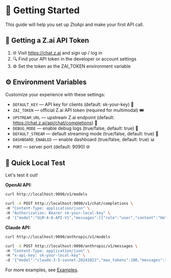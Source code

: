 # 🚀 Getting Started

This guide will help you set up ZtoApi and make your first API call.

## 🔑 Getting a Z.ai API Token

1. 🌐 Visit https://chat.z.ai and sign up / log in
2. 🔍 Find your API token in the developer or account settings
3. ⚙️ Set the token as the ZAI_TOKEN environment variable

## ⚙️ Environment Variables

Customize your experience with these settings:

- `DEFAULT_KEY` — API key for clients (default: sk-your-key) 🔑
- `ZAI_TOKEN` — official Z.ai API token (required for multimodal) 🎟️
- `UPSTREAM_URL` — upstream Z.ai endpoint (default: https://chat.z.ai/api/chat/completions) 🔗
- `DEBUG_MODE` — enable debug logs (true/false, default: true) 🐛
- `DEFAULT_STREAM` — default streaming mode (true/false, default: true) 🌊
- `DASHBOARD_ENABLED` — enable dashboard (true/false, default: true) 📊
- `PORT` — server port (default: 9090) 🌐

## 🧪 Quick Local Test

Let's test it out!

**OpenAI API:**
```bash
curl http://localhost:9090/v1/models
```

```bash
curl -X POST http://localhost:9090/v1/chat/completions \
-H "Content-Type: application/json" \
-H "Authorization: Bearer sk-your-local-key" \
-d '{"model":"GLM-4-6-API-V1","messages":[{"role":"user","content":"Hello"}],"stream":false}'
```

**Claude API:**
```bash
curl http://localhost:9090/anthropic/v1/models
```

```bash
curl -X POST http://localhost:9090/anthropic/v1/messages \
-H "Content-Type: application/json" \
-H "x-api-key: sk-your-local-key" \
-d '{"model":"claude-3-5-sonnet-20241022","max_tokens":100,"messages":[{"role":"user","content":"Hello Claude!"}]}'
```

For more examples, see [Examples](../docs/examples.md).
